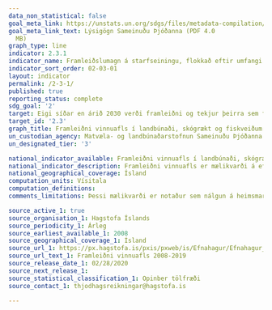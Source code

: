 ```yaml
---
data_non_statistical: false
goal_meta_link: https://unstats.un.org/sdgs/files/metadata-compilation/Metadata-Goal-2.pdf
goal_meta_link_text: Lýsigögn Sameinuðu Þjóðanna (PDF 4.0
  MB)
graph_type: line
indicator: 2.3.1
indicator_name: Framleiðslumagn á starfseiningu, flokkað eftir umfangi búskapar/hjarðmennsku/skógræktar.
indicator_sort_order: 02-03-01
layout: indicator
permalink: /2-3-1/
published: true
reporting_status: complete
sdg_goal: '2'
target: Eigi síðar en árið 2030 verði framleiðni og tekjur þeirra sem framleiða í litlu magni tvöfölduð, einkum kvenna, frumbyggja, bændafjölskyldna, hirðingja og sjómanna, til að mynda með öruggu og jöfnu aðgengi að landi, öðrum frjósömum auðlindum og aðföngum, þekkingu, fjármálaþjónustu, mörkuðum og tækifærum til virðisauka og starfa utan býla.  
target_id: '2.3'
graph_title: Framleiðni vinnuafls í landbúnaði, skógrækt og fiskveiðum.
un_custodian_agency: Matvæla- og landbúnaðarstofnun Sameinuðu Þjóðanna (FAO)
un_designated_tier: '3'

national_indicator_available: Framleiðni vinnuafls í landbúnaði, skógrækt og fiskveiðum.
national_indicator_description: Framleiðni vinnuafls er mælikvarði á efnahagslegan árangur mismunandi atvinnugreina og lýsir hversu skilvirknislega greinarnar nýta þær auðlindir sem aðgengilegar eru til framleiðslu afurða úr hráefnum.
national_geographical_coverage: Ísland
computation_units: Vísitala
computation_definitions:
comments_limitations: Þessi mælikvarði er notaður sem nálgun á heimsmarkmiðamælikvarða Sameinuðu Þjóðanna. Þar sem því má við komast er unnið að því að finna eða þróa íslensk gögn til að uppfylla forskrift Sameinuðu Þjóðanna. Þessi mælikvarði var fundinn í samstarfi við sérfræðinga á þessu sviði.

source_active_1: true
source_organisation_1: Hagstofa Íslands
source_periodicity_1: Árleg
source_earliest_available_1: 2008
source_geographical_coverage_1: Ísland
source_url_1: https://px.hagstofa.is/pxis/pxweb/is/Efnahagur/Efnahagur__vinnumagnogframleidni__framleidnivinnuafls/THJ11011.px
source_url_text_1: Framleiðni vinnuafls 2008-2019
source_release_date_1: 02/28/2020
source_next_release_1: 
source_statistical_classification_1: Opinber tölfræði
source_contact_1: thjodhagsreikningar@hagstofa.is

---
```

